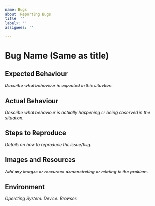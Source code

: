 ```yaml
---
name: Bugs
about: Reporting Bugs
title: ''
labels: ''
assignees: ''

---
```


# Bug Name (Same as title)
## Expected Behaviour
*Describe what behaviour is expected in this situation.*  

## Actual Behaviour
*Describe what behaviour is actually happening or being observed in the situation.*  

## Steps to Reproduce
*Details on how to reproduce the issue/bug.*

## Images and Resources
*Add any images or resources demonstrating or relating to the problem.*

## Environment
*Operating System:*
*Device:*
*Browser:*
